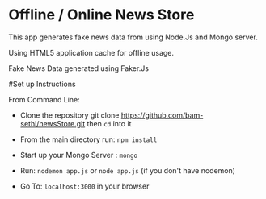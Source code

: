 # Offline / Online News Store

This app generates fake news data from using Node.Js and Mongo server.

Using HTML5 application cache for offline usage.

Fake News Data generated using Faker.Js 

#Set up Instructions

From Command Line:

- Clone the repository
git clone https://github.com/bam-sethi/newsStore.git
then `cd` into it

- From the main directory run:  `npm install`

- Start up your Mongo Server : `mongo`

- Run: `nodemon app.js`
 or 
    `node app.js` (if you don't have nodemon)

- Go To: `localhost:3000` in your browser







